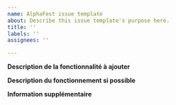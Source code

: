 ```yaml
---
name: AlphaFest issue template
about: Describe this issue template's purpose here.
title: ''
labels: ''
assignees: ''

---
```


**Description de la fonctionnalité à ajouter**

**Description du fonctionnement si possible**

**Information supplémentaire**
